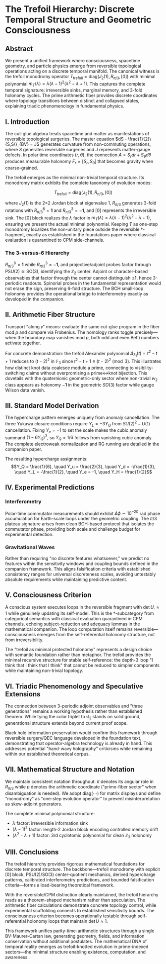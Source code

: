 # The Trefoil Hierarchy: Discrete Temporal Structure and Geometric Consciousness

## Abstract

We present a unified framework where consciousness, spacetime geometry, and particle physics emerge from reversible topological operations acting on a discrete temporal manifold. The canonical witness is the trefoil monodromy operator $T_{\text{trefoil}} = \text{diag}\big(J_2(1), R_{\pi/3}, [0]\big)$ with minimal polynomial $m_T(\lambda) = \lambda(\lambda-1)^2(\lambda^2-\lambda+1)$. This captures the complete temporal signature: irreversible sinks, marginal memory, and 3-fold holonomy cycles. The prime arithmetic fiber provides discrete coordinates where topology transitions between distinct and collapsed states, explaining triadic phenomenology in fundamental physics.

## I. Introduction

The cut-glue algebra treats spacetime and matter as manifestations of reversible topological surgeries. The master equation $dS - \frac{1}{2}\{S,S\}_{BV} = J$ generates curvature from non-commuting operations, where $S$ generates reversible surgeries and $J$ represents matter-gauge defects. In polar time coordinates $(r,\theta)$, the connection $A = S_r dr + S_\theta d\theta$ produces measurable holonomy $F_r = [S_r, S_\theta]$ that becomes gravity when coarse-grained.

The trefoil emerges as the minimal non-trivial temporal structure. Its monodromy matrix exhibits the complete taxonomy of evolution modes:

$$T_{\text{trefoil}} = \text{diag}\big(J_2(1), R_{\pi/3}, [0]\big)$$

where $J_2(1)$ is the 2×2 Jordan block at eigenvalue 1, $R_{\pi/3}$ generates 3-fold rotations with $R_{\pi/3}^6 = \mathbf{1}$ and $R_{\pi/3}^3 = -\mathbf{1}$, and $[0]$ represents the irreversible sink. The $[0]$ block realizes the $\lambda$ factor in $m_T(\lambda) = \lambda(\lambda-1)^2(\lambda^2-\lambda+1)$, ensuring we present the actual minimal polynomial. Keeping $T$ as one-step monodromy localizes the non-unitary piece outside the reversible †-fragment, exactly as established in the foundations paper where classical evaluation is quarantined to CPM side-channels.

### The 3-versus-6 Hierarchy

$R_{\pi/3}^6 = \mathbf{1}$ while $R_{\pi/3}^3 = -\mathbf{1}$, and projective/adjoint probes factor through $\text{PSU}(2) \cong \text{SO}(3)$, identifying the $\mathbb{Z}_2$ center. Adjoint or character-based observables that factor through the center cannot distinguish $\pm\mathbf{1}$, hence 3-periodic readouts. Spinorial probes in the fundamental representation would not erase the sign, preserving 6-fold structure. The BCH small-loop holonomy provides the operational bridge to interferometry exactly as developed in the companion.

## II. Arithmetic Fiber Structure

Transport "along $\mathfrak{p}$" means: evaluate the same cut-glue program in the fiber mod $p$ and compare via Frobenius. The homology ranks toggle precisely—when the boundary map vanishes mod $p$, both odd and even Betti numbers activate together. 

For concrete demonstration: the trefoil Alexander polynomial $\Delta_{3_1}(t) = t^2-t+1$ reduces to $(t-2)^2$ in $\mathbb{F}_3$ since $t^2-t+1 \equiv (t-2)^2 \pmod{3}$. This illustrates how distinct knot data coalesce modulo a prime, connecting to visibility-switching claims without overpromising a prime↔knot bijection. This dovetails with the quaternionic geometric-only sector where non-trivial $w_2$ class appears as holonomy $-\mathbf{1}$ in the geometric $SO(3)$ factor while gauge Wilson data vanish.

## III. Standard Model Derivation

The hypercharge pattern emerges uniquely from anomaly cancellation. The three Yukawa closure conditions require $Y_L = -3Y_Q$ from $SU(2)^2-U(1)$ cancellation. Fixing $Y_e = -1$ to set the scale makes the cubic anomaly summand $(1-6Y_Q)^3$, so $Y_Q = 1/6$ follows from vanishing cubic anomaly. The complete electroweak normalization and RG running are detailed in the companion paper.

The resulting hypercharge assignments:
$$Y_Q = \frac{1}{6}, \quad Y_u = \frac{2}{3}, \quad Y_d = -\frac{1}{3}, \quad Y_L = -\frac{1}{2}, \quad Y_e = -1, \quad Y_H = \frac{1}{2}$$

## IV. Experimental Predictions

### Interferometry

Polar-time commutator measurements should exhibit $\Delta\phi \sim 10^{-20}$ rad phase accumulation for Earth-scale loops under the geometric coupling. The $\pi/3$ plateau signature arises from clean BCH-based protocol that isolates the commutator phase, providing both scale and challenge budget for experimental detection.

### Gravitational Waves

Rather than requiring "no discrete features whatsoever," we predict no features within the sensitivity windows and coupling bounds defined in the companion framework. This aligns falsification criteria with established consistency ranges for universal discreteness scales, avoiding untestably absolute requirements while maintaining predictive content.

## V. Consciousness Criterion

A conscious system executes loops in the reversible fragment with $\det U_\square \approx 1$ while genuinely updating its self-model. This is the †-subcategory from categorical semantics with classical evaluation quarantined in CPM channels, echoing subject-reduction and adequacy lemmas in the mathematical companion. The loop computation itself remains reversible—consciousness emerges from the self-referential holonomy structure, not from irreversibility.

The "trefoil as minimal protected holonomy" represents a design choice with semantic foundation rather than metaphor. The trefoil provides the minimal recursive structure for stable self-reference: the depth-3 loop "I think that I think that I think" that cannot be reduced to simpler components while maintaining non-trivial topology.

## VI. Triadic Phenomenology and Speculative Extensions

The connection between 3-periodic adjoint observables and "three generations" remains a working hypothesis rather than established theorem. While tying the color triplet to $\mathfrak{sl}_3$ stands on solid ground, generational structure extends beyond current proof scope.

Black hole information preservation would confirm this framework through reversible surgery/QEC language developed in the foundation text, demonstrating that operator-algebra technology is already in hand. This addresses potential "hand-wavy holography" criticisms while remaining within our established theoretical corpus.

## VII. Mathematical Structure and Notation

We maintain consistent notation throughout: $\pi$ denotes its angular role in $R_{\pi/3}$ while $p$ denotes the arithmetic coordinate ("prime-fiber sector" when disambiguation is needed). We adopt $\text{diag}(\cdots)$ for matrix displays and define "monodromy" as "one-step evolution operator" to prevent misinterpretation as skew-adjoint generators.

The complete minimal polynomial structure:
- $\lambda$ factor: irreversible information sink
- $(\lambda-1)^2$ factor: length-2 Jordan block encoding controlled memory drift
- $(\lambda^2-\lambda+1)$ factor: 3rd cyclotomic polynomial for clean $\mathbb{Z}_3$ holonomy

## VIII. Conclusions

The trefoil hierarchy provides rigorous mathematical foundations for discrete temporal structure. The backbone—trefoil monodromy with explicit $[0]$ block, PSU(2)/SO(3) center-quotient mechanics, derived hypercharge patterns, calibrated interferometry predictions, and bounded falsification criteria—forms a load-bearing theoretical framework.

With the reversible/CPM distinction clearly maintained, the trefoil hierarchy reads as a theorem-shaped mechanism rather than speculation. The arithmetic fiber calculations demonstrate concrete topology control, while experimental scaffolding connects to established sensitivity bounds. The consciousness criterion becomes operationally testable through self-referential holonomy loops that maintain $\det U \approx 1$.

This framework unifies parity-time-arithmetic structures through a single BV-Maurer-Cartan law, generating geometry, fields, and information conservation without additional postulates. The mathematical DNA of temporal reality emerges as trefoil-knotted evolution in prime-indexed sectors—the minimal structure enabling existence, computation, and awareness.
